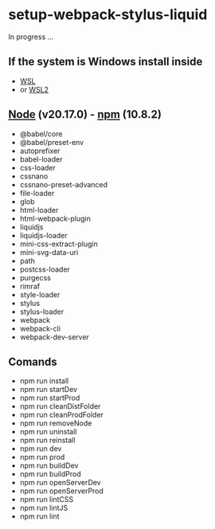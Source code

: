 # setup-webpack-stylus-liquid

In progress ...

## If the system is Windows install inside

- [WSL](https://docs.microsoft.com/en-us/windows/wsl/install-win10)
- or [WSL2](https://docs.microsoft.com/en-us/windows/wsl/wsl2-install)

## [Node](https://nodejs.org/en/) (v20.17.0) - [npm](https://www.npmjs.com/get-npm) (10.8.2)

- @babel/core
- @babel/preset-env
- autoprefixer
- babel-loader
- css-loader
- cssnano
- cssnano-preset-advanced
- file-loader
- glob
- html-loader
- html-webpack-plugin
- liquidjs
- liquidjs-loader
- mini-css-extract-plugin
- mini-svg-data-uri
- path
- postcss-loader
- purgecss
- rimraf
- style-loader
- stylus
- stylus-loader
- webpack
- webpack-cli
- webpack-dev-server

## Comands

- npm run install
- npm run startDev
- npm run startProd
- npm run cleanDistFolder
- npm run cleanProdFolder
- npm run removeNode
- npm run uninstall
- npm run reinstall
- npm run dev
- npm run prod
- npm run buildDev
- npm run buildProd
- npm run openServerDev
- npm run openServerProd
- npm run lintCSS
- npm run lintJS
- npm run lint
